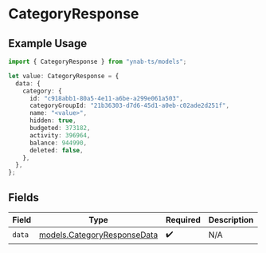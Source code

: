 # CategoryResponse

## Example Usage

```typescript
import { CategoryResponse } from "ynab-ts/models";

let value: CategoryResponse = {
  data: {
    category: {
      id: "c918abb1-80a5-4e11-a6be-a299e061a503",
      categoryGroupId: "21b36303-d7d6-45d1-a0eb-c02ade2d251f",
      name: "<value>",
      hidden: true,
      budgeted: 373182,
      activity: 396964,
      balance: 944990,
      deleted: false,
    },
  },
};
```

## Fields

| Field                                                            | Type                                                             | Required                                                         | Description                                                      |
| ---------------------------------------------------------------- | ---------------------------------------------------------------- | ---------------------------------------------------------------- | ---------------------------------------------------------------- |
| `data`                                                           | [models.CategoryResponseData](../models/categoryresponsedata.md) | :heavy_check_mark:                                               | N/A                                                              |
